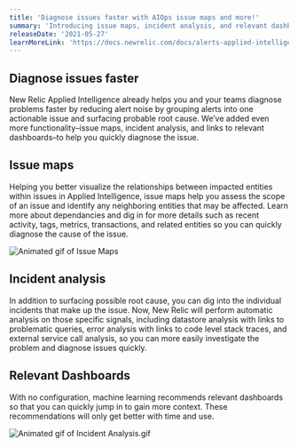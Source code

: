 ```yaml
---
title: 'Diagnose issues faster with AIOps issue maps and more!'
summary: 'Introducing issue maps, incident analysis, and relevant dashboards'
releaseDate: '2021-05-27'
learnMoreLink: 'https://docs.newrelic.com/docs/alerts-applied-intelligence/applied-intelligence/incident-intelligence/use-incident-intelligence/'
---
```


## Diagnose issues faster
New Relic Applied Intelligence already helps you and your teams diagnose problems faster by reducing alert noise by grouping alerts into one actionable issue and surfacing probable root cause. We’ve added even more functionality–issue maps, incident analysis, and links to relevant dashboards–to help you quickly diagnose the issue.
 
## Issue maps
Helping you better visualize the relationships between impacted entities within issues in Applied Intelligence, issue maps help you assess the scope of an issue and identify any neighboring entities that may be affected. Learn more about dependancies and dig in for more details such as recent activity, tags, metrics, transactions, and related entities so you can quickly diagnose the cause of the issue.

![Animated gif of Issue Maps](./images/issue-map-2021-05-26.gif "Animated gif of Issue Maps")

## Incident analysis
In addition to surfacing possible root cause, you can dig into the individual incidents that make up the issue. Now, New Relic will perform automatic analysis on those specific signals, including datastore analysis with links to problematic queries, error analysis with links to code level stack traces, and external service call analysis, so you can more easily investigate the problem and diagnose issues quickly.

## Relevant Dashboards
With no configuration, machine learning recommends relevant dashboards so that you can quickly jump in to gain more context. These recommendations will only get better with time and use. 

![Animated gif of Incident Analysis.gif](./images/incident-analysis-2021-05-26.gif "Animated gif of Incident Analysis.gif")
